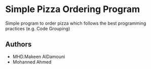 # Simple Pizza Ordering Program
Simple program to order pizza which follows the best programming practices (e.g. Code Grouping)

## Authors 

* MHD.Makeen AlDamouni
* Mohanned Ahmed
